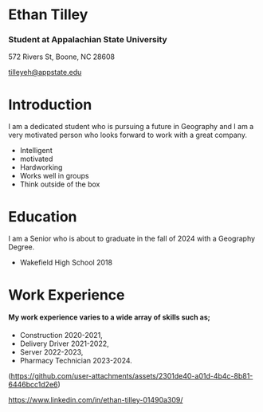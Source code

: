 # Ethan Tilley

### Student at Appalachian State University 

572 Rivers St, Boone, NC 28608

tilleyeh@appstate.edu

# Introduction

I am a dedicated student who is pursuing a future in Geography and I am a very motivated person who looks forward to work with a great company. 
* Intelligent 
* motivated
* Hardworking
* Works well in groups
* Think outside of the box

# Education

I am a Senior who is about to graduate in the fall of 2024 with a Geography Degree. 
* Wakefield High School 2018

# Work Experience

#### My work experience varies to a wide array of skills such as; 
* Construction 2020-2021, 
* Delivery Driver 2021-2022, 
* Server 2022-2023,
* Pharmacy Technician 2023-2024.  

(https://github.com/user-attachments/assets/2301de40-a01d-4b4c-8b81-6446bcc1d2e6)

https://www.linkedin.com/in/ethan-tilley-01490a309/




